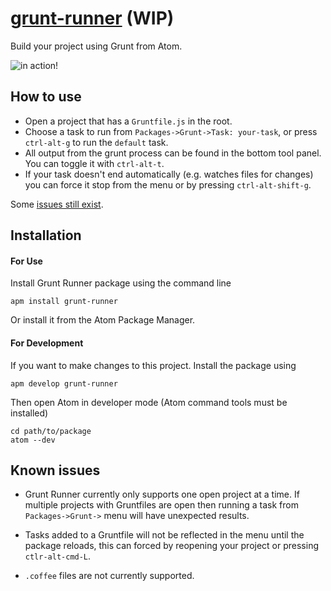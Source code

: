 [grunt-runner](https://atom.io/packages/grunt-runner) (WIP)
================

Build your project using Grunt from Atom.

![in action!](http://i.imgur.com/a8N7y5S.png)

## How to use

 * Open a project that has a `Gruntfile.js` in the root.
 * Choose a task to run from `Packages->Grunt->Task: your-task`, or press
 `ctrl-alt-g` to run the `default` task.
 * All output from the grunt process can be found in the bottom tool panel. You
 can toggle it with `ctrl-alt-t`.
 * If your task doesn't end automatically (e.g. watches files for changes) you
 can force it stop from the menu or by pressing `ctrl-alt-shift-g`.

Some [issues still exist](#known-issues).

## Installation

#### For Use
Install Grunt Runner package using the command line

    apm install grunt-runner

Or install it from the Atom Package Manager.

#### For Development
If you want to make changes to this project. Install the package using

    apm develop grunt-runner

Then open Atom in developer mode (Atom command tools must be installed)

    cd path/to/package
    atom --dev

## Known issues

 * Grunt Runner currently only supports one open project at a time. If
 multiple projects with Gruntfiles are open then running a task from
 `Packages->Grunt->` menu will have unexpected results.

 * Tasks added to a Gruntfile will not be reflected in the menu until
 the package reloads, this can forced by reopening your project or
 pressing `ctlr-alt-cmd-L`.

 * `.coffee` files are not currently supported.
